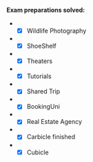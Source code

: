 **Exam preparations solved:**

* - [x] Wildlife Photography
* - [x] ShoeShelf
* - [x] Theaters
* - [x] Tutorials
* - [x] Shared Trip
* - [x] BookingUni
* - [x] Real Estate Agency
* - [x] Carbicle finished
* - [x] Cubicle
